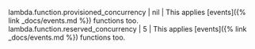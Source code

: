 lambda.function.provisioned_concurrency | nil | This applies [events]({% link _docs/events.md %}) functions too.
lambda.function.reserved_concurrency | 5 | This applies [events]({% link _docs/events.md %}) functions too.